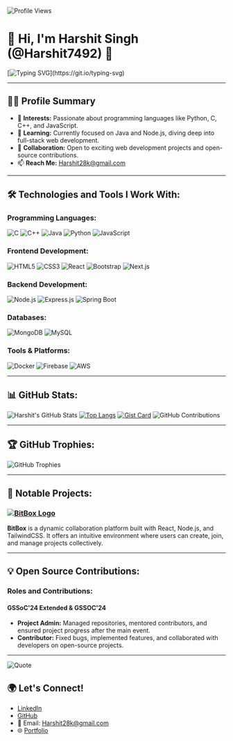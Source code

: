 ![Profile Views](https://komarev.com/ghpvc/?username=Harshit7492&style=flat-square&color=orange)

# 🌟 Hi, I'm Harshit Singh (@Harshit7492) 👋

[![Typing SVG](https://readme-typing-svg.demolab.com?font=Fira+Code&weight=500&size=25&pause=1000&color=ACF0F7&width=450&height=60&lines=Hey+I'm+Harshit+Singh.)](https://git.io/typing-svg)

---

## 👨‍💻 Profile Summary

- 👀 **Interests:** Passionate about programming languages like Python, C, C++, and JavaScript.
- 🌱 **Learning:** Currently focused on Java and Node.js, diving deep into full-stack web development.
- 💞️ **Collaboration:** Open to exciting web development projects and open-source contributions.
- 📫 **Reach Me:** [Harshit28k@gmail.com](mailto:Harshit28k@gmail.com)

---

## 🛠️ Technologies and Tools I Work With:

### Programming Languages:
![C](https://img.shields.io/badge/-C-A8B9CC?logo=c&logoColor=white&style=flat)
![C++](https://img.shields.io/badge/-C++-00599C?logo=cplusplus&logoColor=white&style=flat)
![Java](https://img.shields.io/badge/-Java-007396?logo=java&logoColor=white&style=flat)
![Python](https://img.shields.io/badge/-Python-3776AB?logo=python&logoColor=white&style=flat)
![JavaScript](https://img.shields.io/badge/-JavaScript-F7DF1E?logo=javascript&logoColor=black&style=flat)

### Frontend Development:
![HTML5](https://img.shields.io/badge/-HTML5-E34F26?logo=html5&logoColor=white&style=flat)
![CSS3](https://img.shields.io/badge/-CSS3-1572B6?logo=css3&logoColor=white&style=flat)
![React](https://img.shields.io/badge/-React-61DAFB?logo=react&logoColor=white&style=flat)
![Bootstrap](https://img.shields.io/badge/-Bootstrap-7952B3?logo=bootstrap&logoColor=white&style=flat)
![Next.js](https://img.shields.io/badge/-Next.js-000000?logo=nextdotjs&logoColor=white&style=flat)

### Backend Development:
![Node.js](https://img.shields.io/badge/-Node.js-339933?logo=nodedotjs&logoColor=white&style=flat)
![Express.js](https://img.shields.io/badge/-Express.js-000000?logo=express&logoColor=white&style=flat)
![Spring Boot](https://img.shields.io/badge/-Spring%20Boot-6DB33F?logo=springboot&logoColor=white&style=flat)

### Databases:
![MongoDB](https://img.shields.io/badge/-MongoDB-47A248?logo=mongodb&logoColor=white&style=flat)
![MySQL](https://img.shields.io/badge/-MySQL-4479A1?logo=mysql&logoColor=white&style=flat)

### Tools & Platforms:
![Docker](https://img.shields.io/badge/-Docker-2496ED?logo=docker&logoColor=white&style=flat)
![Firebase](https://img.shields.io/badge/-Firebase-FFCA28?logo=firebase&logoColor=white&style=flat)
![AWS](https://img.shields.io/badge/-AWS-232F3E?logo=amazonaws&logoColor=white&style=flat)

---

## 📊 GitHub Stats:

![Harshit's GitHub Stats](https://github-readme-stats.vercel.app/api?username=Harshit7492&show_icons=true&theme=dark&count_private=true)
[![Top Langs](https://github-readme-stats.vercel.app/api/top-langs/?username=harshit7492&layout=compact&theme=dark)](https://github.com/harshit7492/github-readme-stats)
[![Gist Card](https://github-readme-stats.vercel.app/api/gist?id=322b2b71265a1b7a37bdd6ba982986fd&theme=dark)](https://gist.github.com/Yizack/bbfce31e0217a3689c8d961a356cb10d/)
![GitHub Contributions](https://github-readme-streak-stats.herokuapp.com/?user=harshit7492&theme=dark&hide_border=true)

---

## 🏆 GitHub Trophies:

![GitHub Trophies](https://github-profile-trophy.vercel.app/?username=harshit7492&theme=dark)

---

## 🚀 Notable Projects:

### [![BitBox Logo](https://github.com/Bitbox-Connect/Bitbox/blob/main/client/src/assets/images/logo_notBg.png)](https://bitbox-in.netlify.app/)
**BitBox** is a dynamic collaboration platform built with React, Node.js, and TailwindCSS. It offers an intuitive environment where users can create, join, and manage projects collectively.

---

## 💡 Open Source Contributions:

### Roles and Contributions:
#### GSSoC'24 Extended & GSSOC'24
- **Project Admin:** Managed repositories, mentored contributors, and ensured project progress after the main event.
- **Contributor:** Fixed bugs, implemented features, and collaborated with developers on open-source projects.

---

![Quote](https://github-readme-quotes-bay.vercel.app/quote?theme=dark&animation=default&layout=zues&font=Redressed&quoteType=quote-for-the-day)

## 🌍 Let's Connect!

- [LinkedIn](https://www.linkedin.com/in/harshit-singh8/)
- [GitHub](https://github.com/Harshit7492)
- 📧 Email: [Harshit28k@gmail.com](mailto:Harshit28k@gmail.com)
- 🌐 [Portfolio](link_to_your_portfolio)
